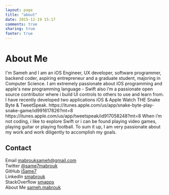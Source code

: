 ```yaml
---
layout: page
title: "about"
date: 2015-12-19 15:17
comments: true
sharing: true
footer: true
---
```

<h1>About Me</h1><p>I'm Sameh and I am an iOS Engineer, UX developer, software programmer, backend coder, aspiring entrepreneur and a graduate student, majoring in Computer Science. I am extremely passionate about iOS programming and apple's new programming language - Swift also i’m a passionate open source contributor where i build UI controls to others to use and learn from. I have recently developed two applications iOS & Apple Watch THE Snake Byte & TweetSpeak.
https://itunes.apple.com/us/app/snake-byte-play-snake-game/id991617826?mt=8
https://itunes.apple.com/us/app/tweetspeak/id917058248?mt=8
When i’m not coding, i like to explore Swift or i can be found playing video games, playing guitar or playing football.
To sum it up, I am very passionate about my work and work diligently to accomplish my goals.</p><h2>Contact</h2><p>Email <a href="mailto:mabrouksameh@gmail.com">mabrouksameh@gmail.com</a>
<br/> Twitter <a href="https://twitter.com/same7mabrouk">@same7mabrouk</a>
<br/> GitHub <a href="https://github.com/iSame7">iSame7</a>
<br/> LinkedIn <a href="https://eg.linkedin.com/in/smabrouk">smabrouk</a>
<br/> StackOverflow <a href="http://stackoverflow.com/users/1520857/smapps">smapps</a>
<br/> About Me <a href="https://about.me/sameh.mabrouk">sameh.mabrouk</a>
</p>